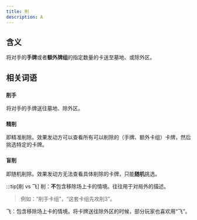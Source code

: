 ```yaml
---
title: 削
description: A 
---
```


## 含义

将对手的**手牌**或者**额外牌组**的指定数量的卡送至墓地、或除外区。

## 相关词语

### `削手`  

将对手的手牌送往墓地、除外区。

### `精削`  

即精准削除。效果发动方可以查看所有可以削除的（手牌、额外卡组）卡牌，然后挑选特定的卡牌。

### `盲削`  

即随机削除。效果发动方无法查看具体削除的卡牌，只能**随机**挑选。  

:::tip[削 vs 飞]
削：**不**包含移除场上卡的情境。往往用于对局外的描述。
>例如：“削手卡组”，“这套卡组先攻削3”。  

飞：包含移除场上卡的情境。将卡牌送往除外区的时候，部分玩家也喜欢用“飞”。
